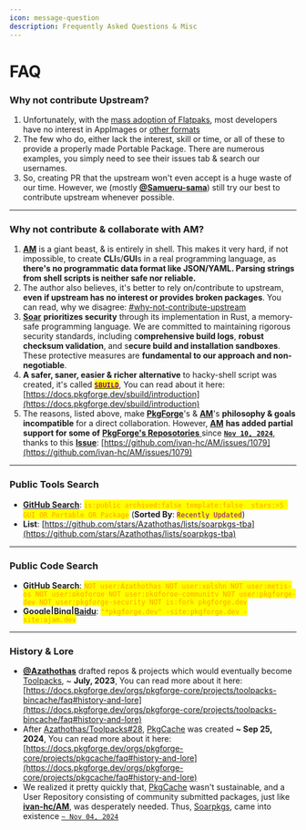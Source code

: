 ```yaml
---
icon: message-question
description: Frequently Asked Questions & Misc
---
```


# FAQ

### **Why not contribute Upstream?**

1. Unfortunately, with the [mass adoption of Flatpaks](https://flatpak.org/), most developers have no interest in AppImages or [other formats](../../../../formats/packages/)
2. The few who do, either lack the interest, skill or time, or all of these to provide a properly made Portable Package. There are numerous examples, you simply need to see their issues tab & search our usernames.
3. So, creating PR that the upstream won't even accept is a huge waste of our time. However, we (mostly [**@Samueru-sama**](https://docs.pkgforge.dev/orgs/pkgforge-dev/people#samueru-sama)) still try our best to contribute upstream whenever possible.

***

### Why not contribute & collaborate with AM?

1. [**AM**](https://github.com/ivan-hc/AM) is a giant beast, & is entirely in shell. This makes it very hard, if not impossible, to create **CLI**s/**GUI**s in a real programming language, as **there's no programmatic data format like JSON/YAML. Parsing strings from shell scripts is neither safe nor reliable.**
2. The author also believes, it's better to rely on/contribute to upstream, **even if upstream has no interest or provides broken packages**. You can read, why we disagree: [#why-not-contribute-upstream](faq.md#why-not-contribute-upstream "mention")
3. [**Soar**](https://github.com/pkgforge/soar) **prioritizes security** through its implementation in Rust, a memory-safe programming language. We are committed to maintaining rigorous security standards, including c**omprehensive build logs**, **robust checksum validation**, and s**ecure build and installation sandboxes**. These protective measures are **fundamental to our approach and non-negotiable**.
4. **A safer, saner, easier & richer alternative** to hacky-shell script was created, it's called [<mark style="color:purple;">**`SBUILD`**</mark>](broken-reference), You can read about it here: [https://docs.pkgforge.dev/sbuild/introduction](https://docs.pkgforge.dev/sbuild/introduction)
5. The reasons, listed above, make [**PkgForge**](https://github.com/pkgforge)'s & [**AM**](https://github.com/ivan-hc/AM)'s **philosophy & goals incompatible** for a direct collaboration. However, [**AM**](https://github.com/ivan-hc/AM) **has added partial support for some of** [**PkgForge's Reposotories** ](broken-reference)since [**`Nov 10, 2024`**](https://github.com/ivan-hc/AM/pull/1096/files), thanks to this [**Issue**](https://github.com/ivan-hc/AM/issues/1079): [https://github.com/ivan-hc/AM/issues/1079](https://github.com/ivan-hc/AM/issues/1079)

***

### Public Tools Search

* [**GitHub Search**](https://github.com/search?q=is%3Apublic+archived%3Afalse+template%3Afalse++stars%3A%3E5+GUI+OR+Portable+OR+Package\&type=repositories\&s=updated\&o=desc): <mark style="color:orange;">`is:public archived:false template:false  stars:>5 GUI OR Portable OR Package`</mark> (**Sorted By**: <mark style="color:purple;">`Recently Updated`</mark>)
* **List**: [https://github.com/stars/Azathothas/lists/soarpkgs-tba](https://github.com/stars/Azathothas/lists/soarpkgs-tba)

***

### Public Code Search

* [**GitHub Search**](https://github.com/search?q=NOT+user%3AAzathothas+NOT+user%3Axplshn+NOT+user%3Ametis-os+NOT+user%3Apkgforge+NOT+user%3Apkgforge-community+NOT+user%3Apkgforge-dev+NOT+user%3Apkgforge-security+NOT+is%3Afork+pkgforge.dev\&type=code): <mark style="color:orange;">`NOT user:Azathothas NOT user:xplshn NOT user:metis-os NOT user:pkgforge NOT user:pkgforge-community NOT user:pkgforge-dev NOT user:pkgforge-security NOT is:fork pkgforge.dev`</mark>
* [**Google**](https://www.google.com)**|**[**Bing**](https://www.bing.com/)**|**[**Baidu**](https://www.baidu.com): <mark style="color:orange;">`"*pkgforge.dev" -site:pkgforge.dev -site:ajam.dev`</mark>

***

### History & Lore

* [**@Azathothas**](https://docs.pkgforge.dev/orgs/pkgforge-core/people#azathothas) drafted repos & projects which would eventually become [Toolpacks](https://github.com/Azathothas/Toolpacks),  \~ **July, 2023**, You can read more about it here: [https://docs.pkgforge.dev/orgs/pkgforge-core/projects/toolpacks-bincache/faq#history-and-lore](https://docs.pkgforge.dev/orgs/pkgforge-core/projects/toolpacks-bincache/faq#history-and-lore)
* After [Azathothas/Toolpacks#28](https://github.com/Azathothas/Toolpacks/issues/28), [PkgCache](https://docs.pkgforge.dev/orgs/pkgforge-core/projects/pkgcache) was created **\~ Sep 25, 2024**, You can read more about it here: [https://docs.pkgforge.dev/orgs/pkgforge-core/projects/pkgcache/faq#history-and-lore](https://docs.pkgforge.dev/orgs/pkgforge-core/projects/pkgcache/faq#history-and-lore)
* We realized it pretty quickly that, [PkgCache](https://docs.pkgforge.dev/orgs/pkgforge-core/projects/pkgcache) wasn't sustainable, and a User Repository consisting of community submitted packages, just like [**ivan-hc/AM**](https://github.com/ivan-hc/AM), was desperately needed. Thus, [Soarpkgs](https://github.com/pkgforge/soarpkgs), came into existence [`~ Nov 04, 2024`](https://github.com/pkgforge/soarpkgs/commit/47b3023010232dfe8b13a83a1daa688e57aa21f1)
